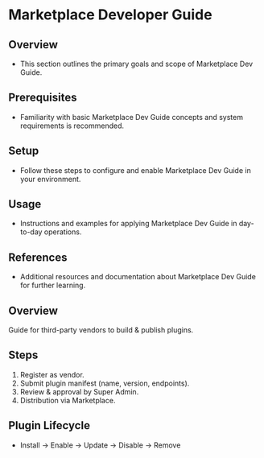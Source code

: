 # Marketplace Developer Guide

## Overview
- This section outlines the primary goals and scope of Marketplace Dev Guide.

## Prerequisites
- Familiarity with basic Marketplace Dev Guide concepts and system requirements is recommended.

## Setup
- Follow these steps to configure and enable Marketplace Dev Guide in your environment.

## Usage
- Instructions and examples for applying Marketplace Dev Guide in day-to-day operations.

## References
- Additional resources and documentation about Marketplace Dev Guide for further learning.


## Overview
Guide for third-party vendors to build & publish plugins.

## Steps
1. Register as vendor.
2. Submit plugin manifest (name, version, endpoints).
3. Review & approval by Super Admin.
4. Distribution via Marketplace.

## Plugin Lifecycle
- Install → Enable → Update → Disable → Remove
